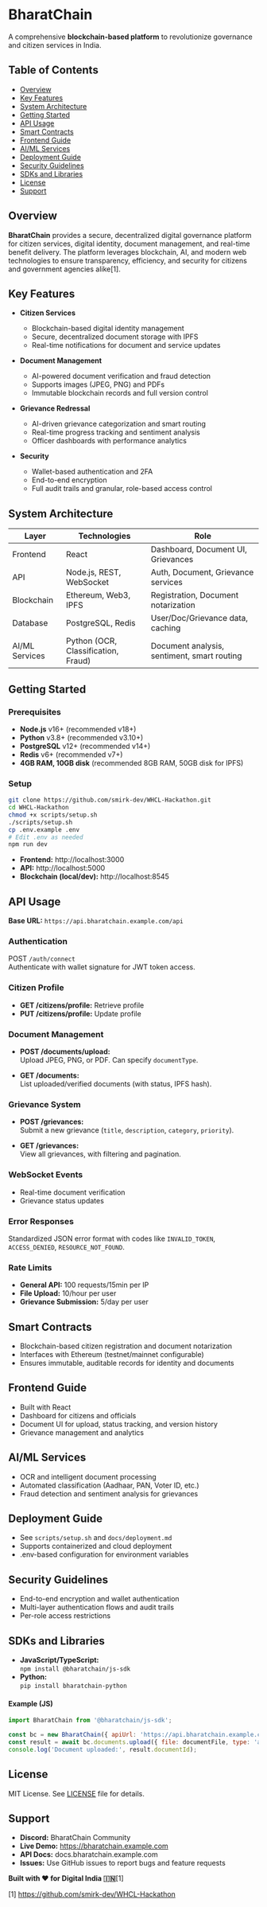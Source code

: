 # BharatChain


A comprehensive **blockchain-based platform** to revolutionize governance and citizen services in India.

## Table of Contents

- [Overview](#overview)
- [Key Features](#key-features)
- [System Architecture](#system-architecture)
- [Getting Started](#getting-started)
- [API Usage](#api-usage)
- [Smart Contracts](#smart-contracts)
- [Frontend Guide](#frontend-guide)
- [AI/ML Services](#aiml-services)
- [Deployment Guide](#deployment-guide)
- [Security Guidelines](#security-guidelines)
- [SDKs and Libraries](#sdks-and-libraries)
- [License](#license)
- [Support](#support)

## Overview

**BharatChain** provides a secure, decentralized digital governance platform for citizen services, digital identity, document management, and real-time benefit delivery. The platform leverages blockchain, AI, and modern web technologies to ensure transparency, efficiency, and security for citizens and government agencies alike[1].

## Key Features

- **Citizen Services**
  - Blockchain-based digital identity management
  - Secure, decentralized document storage with IPFS
  - Real-time notifications for document and service updates

- **Document Management**
  - AI-powered document verification and fraud detection
  - Supports images (JPEG, PNG) and PDFs
  - Immutable blockchain records and full version control

- **Grievance Redressal**
  - AI-driven grievance categorization and smart routing
  - Real-time progress tracking and sentiment analysis
  - Officer dashboards with performance analytics

- **Security**
  - Wallet-based authentication and 2FA
  - End-to-end encryption
  - Full audit trails and granular, role-based access control

## System Architecture

| Layer              | Technologies                        | Role                                        |
|--------------------|-------------------------------------|---------------------------------------------|
| Frontend           | React                               | Dashboard, Document UI, Grievances          |
| API                | Node.js, REST, WebSocket            | Auth, Document, Grievance services          |
| Blockchain         | Ethereum, Web3, IPFS                | Registration, Document notarization         |
| Database           | PostgreSQL, Redis                   | User/Doc/Grievance data, caching            |
| AI/ML Services     | Python (OCR, Classification, Fraud) | Document analysis, sentiment, smart routing |

## Getting Started

### Prerequisites

- **Node.js** v16+ (recommended v18+)
- **Python** v3.8+ (recommended v3.10+)
- **PostgreSQL** v12+ (recommended v14+)
- **Redis** v6+ (recommended v7+)
- **4GB RAM, 10GB disk** (recommended 8GB RAM, 50GB disk for IPFS)

### Setup

```bash
git clone https://github.com/smirk-dev/WHCL-Hackathon.git
cd WHCL-Hackathon
chmod +x scripts/setup.sh
./scripts/setup.sh
cp .env.example .env
# Edit .env as needed
npm run dev
```

- **Frontend:** http://localhost:3000
- **API:** http://localhost:5000
- **Blockchain (local/dev):** http://localhost:8545

## API Usage

**Base URL:** `https://api.bharatchain.example.com/api`

### Authentication

POST `/auth/connect`  
Authenticate with wallet signature for JWT token access.

### Citizen Profile

- **GET /citizens/profile:** Retrieve profile  
- **PUT /citizens/profile:** Update profile

### Document Management

- **POST /documents/upload:**  
  Upload JPEG, PNG, or PDF. Can specify `documentType`.

- **GET /documents:**  
  List uploaded/verified documents (with status, IPFS hash).

### Grievance System

- **POST /grievances:**  
  Submit a new grievance (`title`, `description`, `category`, `priority`).

- **GET /grievances:**  
  View all grievances, with filtering and pagination.

### WebSocket Events

- Real-time document verification
- Grievance status updates

### Error Responses

Standardized JSON error format with codes like `INVALID_TOKEN`, `ACCESS_DENIED`, `RESOURCE_NOT_FOUND`.

### Rate Limits

- **General API:** 100 requests/15min per IP
- **File Upload:** 10/hour per user
- **Grievance Submission:** 5/day per user

## Smart Contracts

- Blockchain-based citizen registration and document notarization
- Interfaces with Ethereum (testnet/mainnet configurable)
- Ensures immutable, auditable records for identity and documents

## Frontend Guide

- Built with React
- Dashboard for citizens and officials
- Document UI for upload, status tracking, and version history
- Grievance management and analytics

## AI/ML Services

- OCR and intelligent document processing
- Automated classification (Aadhaar, PAN, Voter ID, etc.)
- Fraud detection and sentiment analysis for grievances

## Deployment Guide

- See `scripts/setup.sh` and `docs/deployment.md`
- Supports containerized and cloud deployment
- .env-based configuration for environment variables

## Security Guidelines

- End-to-end encryption and wallet authentication
- Multi-layer authentication flows and audit trails
- Per-role access restrictions

## SDKs and Libraries

- **JavaScript/TypeScript:**  
  `npm install @bharatchain/js-sdk`
- **Python:**  
  `pip install bharatchain-python`

#### Example (JS)

```js
import BharatChain from '@bharatchain/js-sdk';

const bc = new BharatChain({ apiUrl: 'https://api.bharatchain.example.com', apiKey: 'your-api-key' });
const result = await bc.documents.upload({ file: documentFile, type: 'aadhar' });
console.log('Document uploaded:', result.documentId);
```

## License

MIT License. See [LICENSE](LICENSE) file for details.

## Support

- **Discord:** BharatChain Community
- **Live Demo:** https://bharatchain.example.com
- **API Docs:** docs.bharatchain.example.com
- **Issues:** Use GitHub issues to report bugs and feature requests

**Built with ❤️ for Digital India 🇮🇳**[1]

[1] https://github.com/smirk-dev/WHCL-Hackathon
